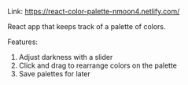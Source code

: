 Link: https://react-color-palette-nmoon4.netlify.com/

React app that keeps track of a palette of colors.

Features:
1. Adjust darkness with a slider
2. Click and drag to rearrange colors on the palette
3. Save palettes for later
